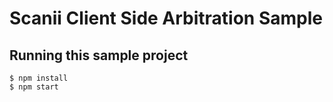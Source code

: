 # Scanii Client Side Arbitration Sample

## Running this sample project
```
$ npm install 
$ npm start
```
